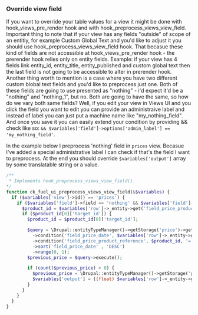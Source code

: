 ### Override view field

If you want to override your table values for a view it might be done with hook_views_pre_render hook and with hook_preprocess_views_view_field. Important thing to note that if your view has any fields "outside" of scope of an entitiy, for example Custom Global Text and you'd like to adjust it you should use hook_preprocess_views_view_field hook. That becasue these kind of fields are not accessible at hook_views_pre_render hook - the prerender hook relies only on entity fields. Example: if your view has 4 fields link entity_id, entity_title, entity_published and custom global text then the last field is not going to be accessible to alter in prerender hook. Another thing worth to mention is a case where you have two different custom blobal text fields and you'd like to preprocess just one. Both of these fields are going to use presented as "nothing" - i'd expect it'd be a "nothing" and "nothing_1", but no. Both are going to have the same, so how do we vary both same fields? Well, if you edit your view in Views UI and you click the field you want to edit you can provide an administraive label and instead of label you can just put a machine name like "my_nothing_field". And once you save it you can easily extend your condition by providing && check like so: `&& $variables['field']->options['admin_label'] == 'my_nothing_field'`. 

In the example below I preprocess 'nothing' field in `prices` view. Becasue I've added a special administrative label I can check if that's the field I want to preprocess. At the end you should override `$variables['output']` array by some translatable string or a value.
 
```php
/**
 * Implements hook_preprocess_views_view_field().
*/
function ck_fuel_ui_preprocess_views_view_field(&$variables) {
  if ($variables['view']->id() == 'prices') {
    if ($variables['field']->field == 'nothing' && $variables['field']->options['admin_label'] == 'price_change') {
      $product_id = $variables['row']->_entity->get('field_price_product_reference')->getValue();
      if ($product_id[0]['target_id']) {
        $product_id = $product_id[0]['target_id'];

        $query = \Drupal::entityTypeManager()->getStorage('price')->getQuery()
          ->condition('field_price_date', $variables['row']->_entity->get('field_price_date')->value, '<')
          ->condition('field_price_product_reference', $product_id, '=')
          ->sort('field_price_date' , 'DESC')
          ->range(0, 1);
        $previous_price = $query->execute();

        if (count($previous_price) > 0) {
          $previous_price = \Drupal::entityTypeManager()->getStorage('price')->load(key($previous_price));
          $variables['output'] = ((float) $variables['row']->_entity->get('price_gross')->value - (float) $previous_price->get('price_gross')->value);
        }
      }
    }
  }
}
```
